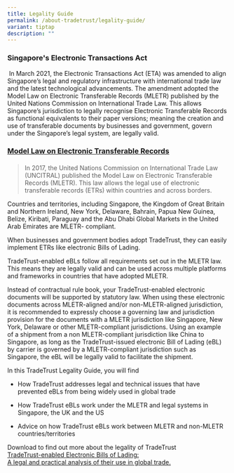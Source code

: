 ```yaml
---
title: Legality Guide
permalink: /about-tradetrust/legality-guide/
variant: tiptap
description: ""
---
```

<h3><strong>Singapore's Electronic Transactions Act</strong></h3>
<p>&nbsp;In March 2021, the Electronic Transactions Act (ETA) was amended
to align Singapore’s legal and regulatory infrastructure with international
trade law and the latest technological advancements. The amendment adopted
the Model Law on Electronic Transferable Records (MLETR) published by the
United Nations Commission on International Trade Law. This allows Singapore’s
jurisdiction to legally recognise Electronic Transferable Records as functional
equivalents to their paper versions; meaning the creation and use of transferable
documents by businesses and government, govern under the Singapore’s legal
system, are legally valid.</p>
<p></p>
<h3><strong><u>Model Law on Electronic Transferable Records</u></strong></h3>
<blockquote>
<h4></h4>
<p>In 2017, the United Nations Commission on International Trade Law (UNCITRAL)
published the Model Law on Electronic Transferable Records (MLETR). This
law allows the legal use of electronic transferable records (ETRs) within
countries and across borders.&nbsp;&nbsp;</p>
</blockquote>
<p>Countries and territories, including Singapore, the Kingdom of Great Britain
and Northern Ireland, New York, Delaware, Bahrain, Papua New Guinea, Belize,
Kiribati, Paraguay and the Abu Dhabi Global Markets in the United Arab
Emirates are MLETR- compliant.&nbsp;</p>
<p></p>
<p>When businesses and government bodies adopt TradeTrust, they can easily
implement ETRs like electronic Bills of Lading.&nbsp;&nbsp;</p>
<p>TradeTrust-enabled eBLs follow all requirements set out in the MLETR law.
This means they are legally valid and can be used across multiple platforms
and frameworks in countries that have adopted MLETR.&nbsp;</p>
<p>Instead of contractual rule book, your TradeTrust-enabled electronic documents
will be supported by statutory law. When using these electronic documents
across MLETR-aligned and/or non-MLETR-aligned jurisdiction, it is recommended
to expressly choose a governing law and jurisdiction provision for the
documents with a MLETR jurisdiction like Singapore, New York, Delaware
or other MLETR-compliant jurisdictions. Using an example of a shipment
from a non MLETR-compliant jurisdiction like China to Singapore, as long
as the TradeTrust-issued electronic Bill of Lading (eBL) by carrier is
governed by a MLETR-compliant jurisdiction such as Singapore, the eBL will
be legally valid to facilitate the shipment.</p>
<p>In this TradeTrust Legality Guide, you will find&nbsp;</p>
<ul data-tight="true" class="tight">
<li>
<p>How TradeTrust addresses legal and technical issues that have prevented
eBLs from being widely used in global trade</p>
</li>
<li>
<p>How TradeTrust eBLs work under the MLETR and legal systems in Singapore,
the UK and the US</p>
</li>
<li>
<p>Advice on how TradeTrust eBLs work between MLETR and non-MLETR countries/territories
<br>
</p>
</li>
</ul>
<p>Download to find out more about the legality of TradeTrust
<br><a href="https://www.tradetrust.io/static/images/legality/Stephenson_Harwood_Article_on_TradeTrust_eBLs.pdf" rel="noopener noreferrer nofollow" target="_blank">TradeTrust-enabled Electronic Bills of Lading: </a>
<br><a href="https://www.tradetrust.io/static/images/legality/Stephenson_Harwood_Article_on_TradeTrust_eBLs.pdf" rel="noopener noreferrer nofollow" target="_blank">A legal and practical analysis of their use in global trade.</a>
</p>
<p></p>
